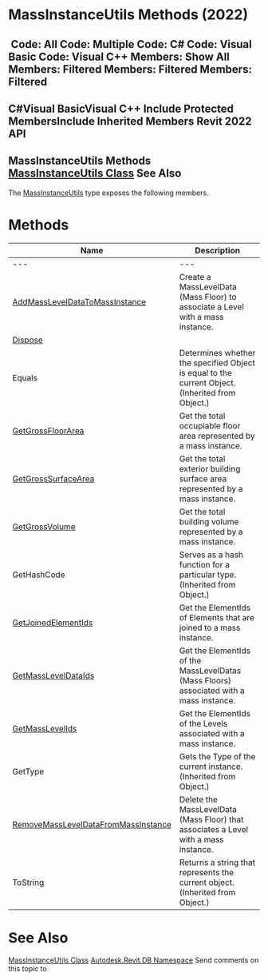 # MassInstanceUtils Methods (2022)

﻿
 Code: All Code: Multiple Code: C# Code: Visual Basic Code: Visual C++  Members: Show All Members: Filtered Members: Filtered Members: Filtered   
---  
C#Visual BasicVisual C++
Include Protected MembersInclude Inherited Members
Revit 2022 API  
---  
MassInstanceUtils Methods  
[MassInstanceUtils Class](c1918834-8fe4-b8fb-10bf-39c59ae34eeb.md "MassInstanceUtils Class") See Also  
---  
The [MassInstanceUtils](c1918834-8fe4-b8fb-10bf-39c59ae34eeb.md "MassInstanceUtils Class") type exposes the following members.
# Methods
| Name | Description |
| --- | --- |
| --- | --- | --- |
| [AddMassLevelDataToMassInstance](fe3b251b-2677-094d-7e72-77fea0f49f24.md "AddMassLevelDataToMassInstance Method") | Create a MassLevelData (Mass Floor) to associate a Level with a mass instance. |
| [Dispose](9bbe22ab-2538-b238-9eba-4777cb91f012.md "Dispose Method") |
| Equals | Determines whether the specified Object is equal to the current Object. (Inherited from Object.) |
| [GetGrossFloorArea](4786d496-d8ae-0336-42c9-7febaeeac4c1.md "GetGrossFloorArea Method") | Get the total occupiable floor area represented by a mass instance. |
| [GetGrossSurfaceArea](e138e150-a22b-c086-fe3c-5b3643389b51.md "GetGrossSurfaceArea Method") | Get the total exterior building surface area represented by a mass instance. |
| [GetGrossVolume](fa70c27b-bd50-07d1-3f57-22f5e245d244.md "GetGrossVolume Method") | Get the total building volume represented by a mass instance. |
| GetHashCode | Serves as a hash function for a particular type.  (Inherited from Object.) |
| [GetJoinedElementIds](19706a09-b90f-2078-cd66-488413989b5e.md "GetJoinedElementIds Method") | Get the ElementIds of Elements that are joined to a mass instance. |
| [GetMassLevelDataIds](244c26d6-da7c-c754-3a00-4be63d59a704.md "GetMassLevelDataIds Method") | Get the ElementIds of the MassLevelDatas (Mass Floors) associated with a mass instance. |
| [GetMassLevelIds](627c83e6-6620-1296-9614-30d62042e062.md "GetMassLevelIds Method") | Get the ElementIds of the Levels associated with a mass instance. |
| GetType | Gets the Type of the current instance. (Inherited from Object.) |
| [RemoveMassLevelDataFromMassInstance](92218dd5-d331-c33a-abb2-d6f9956f9204.md "RemoveMassLevelDataFromMassInstance Method") | Delete the MassLevelData (Mass Floor) that associates a Level with a mass instance. |
| ToString | Returns a string that represents the current object. (Inherited from Object.) |

# See Also
[MassInstanceUtils Class](c1918834-8fe4-b8fb-10bf-39c59ae34eeb.md "MassInstanceUtils Class")
[Autodesk.Revit.DB Namespace](87546ba7-461b-c646-cbb1-2cb8f5bff8b2.md "Autodesk.Revit.DB Namespace")
Send comments on this topic to 